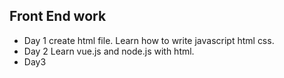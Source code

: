 ## Front End work
 - Day 1 create html file. Learn how to write javascript html css.
 - Day 2 Learn vue.js and node.js with html.
 - Day3 